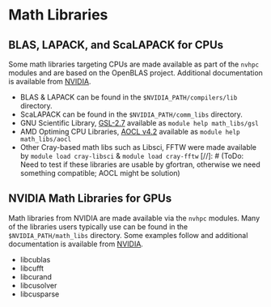 # Math Libraries

## BLAS, LAPACK, and ScaLAPACK for CPUs

Some math libraries targeting CPUs are made available as part of the `nvhpc` modules and are based on the OpenBLAS project. Additional documentation is available from [NVIDIA](https://docs.nvidia.com/hpc-sdk/compilers/hpc-compilers-user-guide/#lib-use-lapack-blas-ffts).

- BLAS & LAPACK can be found in the `$NVIDIA_PATH/compilers/lib` directory.
- ScaLAPACK can be found in the `$NVIDIA_PATH/comm_libs` directory.
- GNU Scientific Library, [GSL-2.7](https://www.gnu.org/software/gsl/) available as `module help math_libs/gsl`
- AMD Optiming CPU Libraries, [AOCL v4.2](https://www.amd.com/content/dam/amd/en/documents/developer/version-4-2-documents/aocl/aocl-4-2-user-guide.pdf) available as `module help math_libs/aocl`
- Other Cray-based math libs such as Libsci, FFTW were made available by `module load cray-libsci` & `module load cray-fftw`
[//]: # (ToDo: Need to test if these libraries are usable by gfortran, otherwise we need something compatible; AOCL might be solution)

## NVIDIA Math Libraries for GPUs

Math libraries from NVIDIA are made available via the `nvhpc` modules. Many of the libraries users typically use can be found in the `$NVIDIA_PATH/math_libs` directory. Some examples follow and additional documentation is available from [NVIDIA](https://docs.nvidia.com/hpc-sdk/index.html#math-libraries).

* libcublas
* libcufft
* libcurand
* libcusolver
* libcusparse
